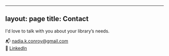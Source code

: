 
---
layout: page
title: Contact
---

I'd love to talk with you about your library’s needs.

📬 nadia.k.conroy@gmail.com  
🔗 [LinkedIn](https://www.linkedin.com/in/nadiaconroy)
